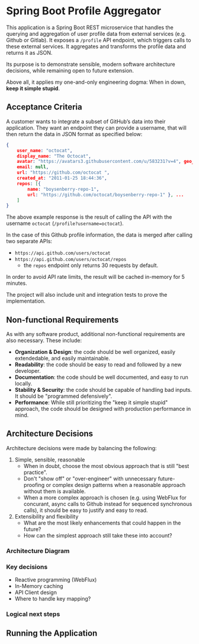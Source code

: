 # Spring Boot Profile Aggregator
This application is a Spring Boot REST microservice that handles the querying and aggregation of user profile data from external services (e.g. Github or Gitlab). It exposes a `/profile` API endpoint, which triggers calls to these external services. It aggregates and transforms the profile data and returns it as JSON. 

Its purpose is to demonstrate sensible, modern software architecture decisions, while remaining open to future extension.

Above all, it applies my one-and-only engineering dogma: When in down, **keep it simple stupid**.

## Acceptance Criteria

A customer wants to integrate a subset of GitHub’s data into their application. They want an endpoint they can provide a username, that will then return the data in JSON format as specified below:


```json
{
    user_name: "octocat",
    display_name: "The Octocat",
    avatar: "https://avatars3.githubusercontent.com/u/583231?v=4", geo_location: "San Francisco",
    email: null,
    url: "https://github.com/octocat ",
    created_at: "2011-01-25 18:44:36",
    repos: [{
        name: "boysenberry-repo-1",
        url: "https://github.com/octocat/boysenberry-repo-1" }, ...
    ] 
}
```
The above example response is the result of calling the API with the username `octocat` (`/profile?username=octocat`).

In the case of this Github profile information, the data is merged after calling two separate APIs:
- `https://api.github.com/users/octocat`
- `https://api.github.com/users/octocat/repos`
    - the `repos` endpoint only returns 30 requests by default.  

In order to avoid API rate limits, the result will be cached in-memory for 5 minutes.

The project will also include unit and integration tests to prove the implementation.


## Non-functional Requirements 
As with any software product, additional non-functional requirements are also necessary. These include:
- **Organization & Design**: the code should be well organized, easily extendedable, and easily maintainable.
- **Readability**: the code should be easy to read and followed by a new developer. 
- **Documentation**: the code should be well documented, and easy to run locally.
- **Stability & Security**: the code should be capable of handling bad inputs. It should be "programmed defensively".
- **Performance**: While still prioritizing the "keep it simple stupid" approach, the code should be designed with production performance in mind. 


## Architecture Decisions
Architecture decisions were made by balancing the following:
1. Simple, sensible, reasonable
    - When in doubt, choose the most obvious approach that is still "best practice". 
    - Don't "show off" or "over-engineer" with unnecessary future-proofing or complex design patterns when a reasonable approach without them is available.
    - When a more complex approach is chosen (e.g. using WebFlux for concurant, async calls to Github instead for sequenced synchronous calls), it should be easy to justify and easy to read.
1. Extensibility and flexibility
    - What are the most likely enhancements that could happen in the future? 
    - How can the simplest approach still take these into account?

### Architecture Diagram 

### Key decisions
 - Reactive programming (WebFlux)
 - In-Memory caching
 - API Client design 
 - Where to handle key mapping? 

### Logical next steps


## Running the Application